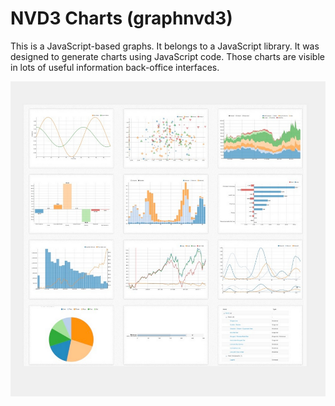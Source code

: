 # NVD3 Charts (graphnvd3)

This is a JavaScript-based graphs. It belongs to a JavaScript library. It was designed to generate charts using JavaScript code. Those charts are visible in lots of useful information back-office interfaces.

![Charts interface](<../../../../../.gitbook/assets/image (24) (1).png>)
